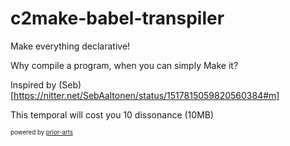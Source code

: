 # c2make-babel-transpiler
Make everything declarative!

Why compile a program, when you can simply Make it?

Inspired by (Seb)[https://nitter.net/SebAaltonen/status/1517815059820560384#m]

This temporal will cost you 10 dissonance (10MB)

<sup><sub>powered by [prior-arts](https://github.com/briancullinan/prior-arts)</sub></sup>


